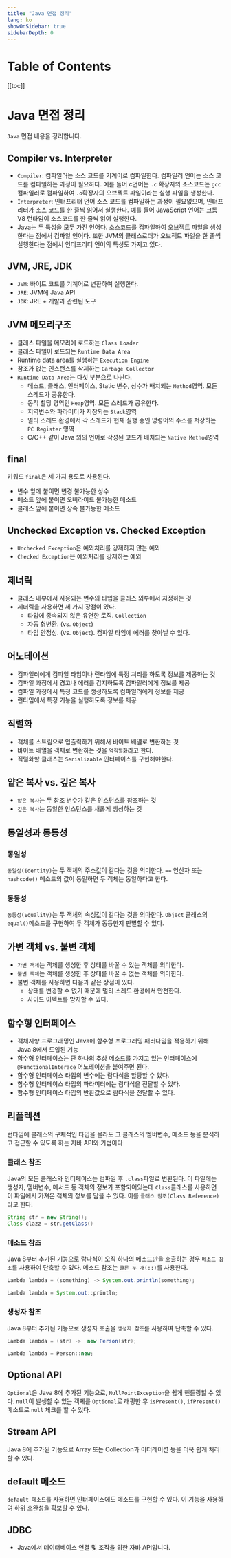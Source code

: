 ```yaml
---
title: "Java 면접 정리"
lang: ko
showOnSidebar: true
sidebarDepth: 0
---
```


# Table of Contents
[[toc]]

# Java 면접 정리
`Java` 면접 내용을 정리합니다.

## Compiler vs. Interpreter
- `Compiler`: 컴파일러는 소스 코드를 기계어로 컴파일한다. 컴파일러 언어는 소스 코드를 컴파일하는 과정이 필요하다. 예를 들어 c언어는 `.c` 확장자의 소스코드는 `gcc`컴파일러로 컴파일하여 `.o`확장자의 오브젝트 파일이라는 실행 파일을 생성한다.
- `Interpreter`: 인터프리터 언어 소스 코드를 컴파일하는 과정이 필요없으며, 인터프리터가 소스 코드를 한 줄씩 읽어서 실행한다. 예를 들어 JavaScript 언어는 크롬 V8 런타임이 소스코드를 한 줄씩 읽어 실행한다.
- Java는 두 특성을 모두 가진 언어다. 소스코드를 컴파일하여 오브젝트 파일을 생성한다는 점에서 컴파일 언어다. 또한 JVM의 클래스로더가 오브젝트 파일을 한 줄씩 실행한다는 점에서 인터프리터 언어의 특성도 가지고 있다.

## JVM, JRE, JDK
- `JVM`: 바이트 코드를 기계어로 변환하여 실행한다.
- `JRE`: JVM에 Java API
- `JDK`: JRE + 개발과 관련된 도구

## JVM 메모리구조
- 클래스 파일을 메모리에 로드하는 `Class Loader`
- 클래스 파일이 로드되는 `Runtime Data Area`
- Runtime data area를 실행하는 `Execution Engine`
- 참조가 없는 인스턴스를 삭제하는 `Garbage Collector`
- `Runtime Data Area`는 다섯 부분으로 나뉜다.
    - 메소드, 클래스, 인터페이스, Static 변수, 상수가 배치되는 `Method`영역. 모든 스레드가 공유한다.
    - 동적 할당 영역인 `Heap`영역. 모든 스레드가 공유한다.
    - 지역변수와 파라미터가 저장되는 `Stack`영역
    - 멀티 스레드 환경에서 각 스레드가 현재 실행 중인 명령어의 주소를 저장하는 `PC Register` 영역
    - C/C++ 같이 Java 외의 언어로 작성된 코드가 배치되는 `Native Method`영역

## final
키워드 `final`은 세 가지 용도로 사용된다.
- 변수 앞에 붙이면 변경 불가능한 상수
- 메소드 앞에 붙이면 오버라이드 불가능한 메소드
- 클래스 앞에 붙이면 상속 불가능한 메소드

## Unchecked Exception vs. Checked Exception
- `Unchecked Exception`은 예외처리를 강제하지 않는 예외
- `Checked Exception`은 예외처리를 강제하는 예외

## 제너릭
- 클래스 내부에서 사용되는 변수의 타입을 클래스 외부에서 지정하는 것
- 제너릭을 사용하면 세 가지 장점이 있다.
    - 타입에 종속되지 않은 유연한 로직. `Collection`
    - 자동 형변환. (vs. `Object`)
    - 타입 안정성. (vs. `Object`). 컴파일 타임에 에러를 찾아낼 수 있다.

## 어노테이션
- 컴파일러에게 컴파일 타임이나 런타임에 특정 처리를 하도록 정보를 제공하는 것
- 컴파일 과정에서 경고나 에러를 감지하도록 컴파일러에게 정보를 제공
- 컴파일 과정에서 특정 코드를 생성하도록 컴파일러에게 정보를 제공
- 런타임에서 특정 기능을 실행하도록 정보를 제공

## 직렬화
- 객체를 스트림으로 입출력하기 위해서 바이트 배열로 변환하는 것
- 바이트 배열을 객체로 변환하는 것을 `역직렬화`라고 한다.
- 직렬화할 클래스는 `Serializable` 인터페이스를 구현해야한다.

## 얕은 복사 vs. 깊은 복사
- `얕은 복사`는 두 참조 변수가 같은 인스턴스를 참조하는 것
- `깊은 복사`는 동일한 인스턴스를 새롭게 생성하는 것

## 동일성과 동등성
### 동일성
`동일성(Identity)`는 두 객체의 주소값이 같다는 것을 의미한다. `==` 연산자 또는 `hashcode()` 메소드의 값이 동일하면 두 객체는 동일하다고 한다.

### 동등성
`동등성(Equality)`는 두 객체의 속성값이 같다는 것을 의마한다. `Object` 클래스의 `equal()`메소드를 구현하여 두 객체가 동등한지 판별할 수 있다.

## 가변 객체 vs. 불변 객체
- `가변 객체`는 객체를 생성한 후 상태를 바꿀 수 있는 객체를 의미한다.
- `불변 객체`는 객체를 생성한 후 상태를 바꿀 수 없는 객체를 의미한다.
- 불변 객체를 사용하면 다음과 같은 장점이 있다.
    - 상태를 변경할 수 없기 때문에 멀티 스레드 환경에서 안전한다.
    - 사이드 이펙트를 방지할 수 있다.

## 함수형 인터페이스
- 객체지향 프로그래밍인 Java에 함수형 프로그래밍 패러다임을 적용하기 위해 Java 8에서 도입된 기능
- 함수형 인터페이스는 단 하나의 추상 메소드를 가지고 있는 인터페이스에 `@FunctionalInterace` 어노테이션을 붙여주면 된다.
- 함수형 인터페이스 타입의 변수에는 람다식을 할당할 수 있다.
- 함수형 인터페이스 타입의 파라미터에는 람다식을 전달할 수 있다.
- 함수형 인터페이스 타입의 반환값으로 람다식을 전달할 수 있다.

## 리플렉션
런타임에 클래스의 구체적인 타입을 몰라도 그 클래스의 멤버변수, 메소드 등을 분석하고 접근할 수 있도록 하는 자바 API와 기법이다

### 클래스 참조
Java의 모든 클래스와 인터페이스는 컴파일 후 `.class`파일로 변환된다. 이 파일에는 생성자, 멤버변수, 메서드 등 객체의 정보가 포함되어있는데 `Class`클래스를 사용하면 이 파일에서 가져온 객체의 정보를 담을 수 있다. 이를 `클래스 참조(Class Reference)`라고 한다.
``` java
String str = new String();
Class clazz = str.getClass()
```

### 메소드 참조
Java 8부터 추가된 기능으로 람다식이 오직 하나의 메소드만을 호출하는 경우 `메소드 참조`를 사용하여 단축할 수 있다. 메소드 참조는 `콜론 두 개(::)`를 사용한다.
``` java
Lambda lambda = (something) -> System.out.println(something);
```
``` java
Lambda lambda = System.out::println;
```

### 생성자 참조
Java 8부터 추가된 기능으로 생성자 호출을 `생성자 참조`를 사용하여 단축할 수 있다.
``` java
Lambda lambda = (str) ->  new Person(str);
```
``` java
Lambda lambda = Person::new;
```

## Optional API
`Optional`은 Java 8에 추가된 기능으로, `NullPointException`을 쉽게 핸들링할 수 있다. `null`이 발생할 수 있는 객체를 `Optional`로 래핑한 후 `isPresent()`, `ifPresent()` 메소드로 `null` 체크를 할 수 있다.

## Stream API
Java 8에 추가된 기능으로 Array 또는 Collection과 이터레이션 등을 더욱 쉽게 처리할 수 있다.

## default 메소드
`default 메소드`를 사용하면 인터페이스에도 메소드를 구현할 수 있다. 이 기능을 사용하여 하위 호완성을 확보할 수 있다.

## JDBC
- Java에서 데이터베이스 연결 및 조작을 위한 자바 API입니다. 